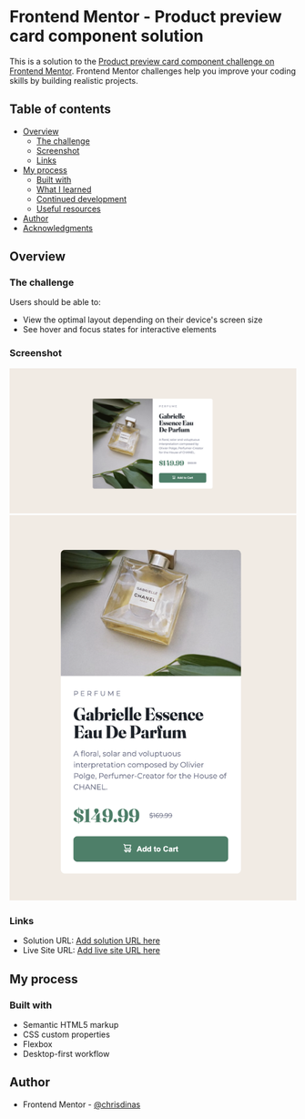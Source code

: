 # Frontend Mentor - Product preview card component solution

This is a solution to the [Product preview card component challenge on Frontend Mentor](https://www.frontendmentor.io/challenges/product-preview-card-component-GO7UmttRfa). Frontend Mentor challenges help you improve your coding skills by building realistic projects.

## Table of contents

- [Overview](#overview)
  - [The challenge](#the-challenge)
  - [Screenshot](#screenshot)
  - [Links](#links)
- [My process](#my-process)
  - [Built with](#built-with)
  - [What I learned](#what-i-learned)
  - [Continued development](#continued-development)
  - [Useful resources](#useful-resources)
- [Author](#author)
- [Acknowledgments](#acknowledgments)

## Overview

### The challenge

Users should be able to:

- View the optimal layout depending on their device's screen size
- See hover and focus states for interactive elements

### Screenshot

![](./design/Screenshot-desktop.png)
![](./design/Screenshot-mobile.png)

### Links

- Solution URL: [Add solution URL here](https://github.com/chrisdinas/product-preview-card)
- Live Site URL: [Add live site URL here](https://chrisdinas.github.io/product-preview-card/)

## My process

### Built with

- Semantic HTML5 markup
- CSS custom properties
- Flexbox
- Desktop-first workflow

## Author

- Frontend Mentor - [@chrisdinas](https://www.frontendmentor.io/profile/chrisdinas)
